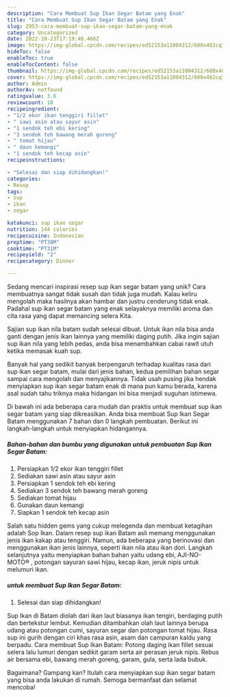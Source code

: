 ```yaml
---
description: "Cara Membuat Sup Ikan Segar Batam yang Enak"
title: "Cara Membuat Sup Ikan Segar Batam yang Enak"
slug: 2953-cara-membuat-sup-ikan-segar-batam-yang-enak
category: Uncategorized
date: 2022-10-23T17:19:48.466Z
image: https://img-global.cpcdn.com/recipes/ed52153a11004312/680x482cq70/sup-ikan-segar-batam-foto-resep-utama.jpg
hideToc: false
enableToc: true
enableTocContent: false
thumbnail: https://img-global.cpcdn.com/recipes/ed52153a11004312/680x482cq70/sup-ikan-segar-batam-foto-resep-utama.jpg
cover: https://img-global.cpcdn.com/recipes/ed52153a11004312/680x482cq70/sup-ikan-segar-batam-foto-resep-utama.jpg
author: Admin
authorAv: notfound
ratingvalue: 3.6
reviewcount: 18
recipeingredient:
- "1/2 ekor ikan tenggiri fillet"
- " sawi asin atau sayur asin"
- "1 sendok teh ebi kering"
- "3 sendok teh bawang merah goreng"
- " tomat hijau"
- " daun kemangi"
- "1 sendok teh kecap asin"
recipeinstructions:

- "Selesai dan siap dihidangkan!"
categories:
- Resep
tags:
- sup
- ikan
- segar

katakunci: sup ikan segar 
nutrition: 144 calories
recipecuisine: Indonesian
preptime: "PT38M"
cooktime: "PT31M"
recipeyield: "2"
recipecategory: Dinner

---
```





Sedang mencari inspirasi resep sup ikan segar batam yang unik? Cara membuatnya sangat tidak susah dan tidak juga mudah. Kalau keliru mengolah maka hasilnya akan hambar dan justru cenderung tidak enak. Padahal sup ikan segar batam yang enak selayaknya memiliki aroma dan cita rasa yang dapat memancing selera Kita.





Sajian sup ikan nila batam sudah selesai dibuat. Untuk ikan nila bisa anda ganti dengan jenis ikan lainnya yang memiliki daging putih. Jika ingin sajian sup ikan nila yang lebih pedas, anda bisa menambahkan cabai rawit utuh ketika memasak kuah sup.

Banyak hal yang sedikit banyak berpengaruh terhadap kualitas rasa dari sup ikan segar batam, mulai dari jenis bahan, kedua pemilihan bahan segar sampai cara mengolah dan menyajikannya. Tidak usah pusing jika hendak menyiapkan sup ikan segar batam enak di mana pun kamu berada, karena asal sudah tahu triknya maka hidangan ini bisa menjadi suguhan istimewa.






Di bawah ini ada beberapa cara mudah dan praktis untuk membuat sup ikan segar batam yang siap dikreasikan. Anda bisa membuat Sup Ikan Segar Batam menggunakan 7 bahan dan 0 langkah pembuatan. Berikut ini langkah-langkah untuk menyiapkan hidangannya.

<!--inarticleads1-->

##### Bahan-bahan dan bumbu yang digunakan untuk pembuatan Sup Ikan Segar Batam:

1. Persiapkan 1/2 ekor ikan tenggiri fillet
1. Sediakan  sawi asin atau sayur asin
1. Persiapkan 1 sendok teh ebi kering
1. Sediakan 3 sendok teh bawang merah goreng
1. Sediakan  tomat hijau
1. Gunakan  daun kemangi
1. Siapkan 1 sendok teh kecap asin


Salah satu hidden gems yang cukup melegenda dan membuat ketagihan adalah Sop Ikan. Dalam resep sup ikan Batam asli memang menggunakan jenis ikan kakap atau tenggiri. Namun, ada beberapa yang berinovasi dan menggunakan ikan jenis lainnya, seperti ikan nila atau ikan dori. Langkah selanjutnya yaitu menyiapkan bahan bahan yaitu udang ebi, AJI-NO-MOTO® , potongan sayuran sawi hijau, kecap ikan, jeruk nipis untuk melumuri ikan. 

<!--inarticleads2-->

#####  untuk membuat Sup Ikan Segar Batam:


1. Selesai dan siap dihidangkan!

Sup Ikan di Batam diolah dari ikan laut biasanya ikan tengiri, berdaging putih dan bertekstur lembut. Kemudian ditambahkan olah laut lainnya berupa udang atau potongan cumi, sayuran segar dan potongan tomat hijau. Rasa sup ini gurih dengan ciri khas rasa asin, asam dan campuran kaldu yang berpadu. Cara membuat Sup Ikan Batam: Potong daging ikan fillet sesuai selera lalu lumuri dengan sedikit garam serta air perasan jeruk nipis. Rebus air bersama ebi, bawang merah goreng, garam, gula, serta lada bubuk. 

Bagaimana? Gampang kan? Itulah cara menyiapkan sup ikan segar batam yang bisa anda lakukan di rumah. Semoga bermanfaat dan selamat mencoba!
